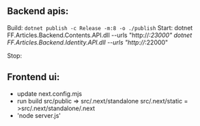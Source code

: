  ## Backend apis:
Build: `dotnet publish -c Release -m:8 -o ./publish`
Start: 
dotnet FF.Articles.Backend.Contents.API.dll --urls "http://*:23000"
dotnet FF.Articles.Backend.Identity.API.dll --urls "http://*:22000"

Stop: 

## Frontend ui:
- update next.config.mjs
- run build
    src/public => src/.next/standalone
    src/.next/static = >src/.next/standalone/.next
- 'node server.js'
